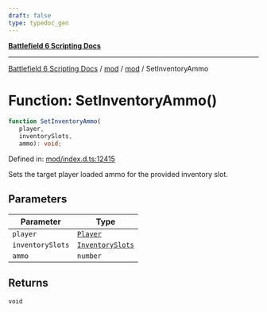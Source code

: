 ```yaml
---
draft: false
type: typedoc_gen
---
```


[**Battlefield 6 Scripting Docs**](../../../_index.md)

***

[Battlefield 6 Scripting Docs](../../../_index.md) / [mod](../../_index.md) / [mod](../_index.md) / SetInventoryAmmo

# Function: SetInventoryAmmo()

```ts
function SetInventoryAmmo(
   player, 
   inventorySlots, 
   ammo): void;
```

Defined in: [mod/index.d.ts:12415](https://github.com/battlefield-portal-community/portal-docs/blob/6d87e21c5922a3efb03c634dbe98e5fe6e797672/generators/santiago/mod/index.d.ts#L12415)

Sets the target player loaded ammo for the provided inventory slot.

## Parameters

| Parameter | Type |
| ------ | ------ |
| `player` | [`Player`](../Player/_index.md) |
| `inventorySlots` | [`InventorySlots`](../InventorySlots/_index.md) |
| `ammo` | `number` |

## Returns

`void`
